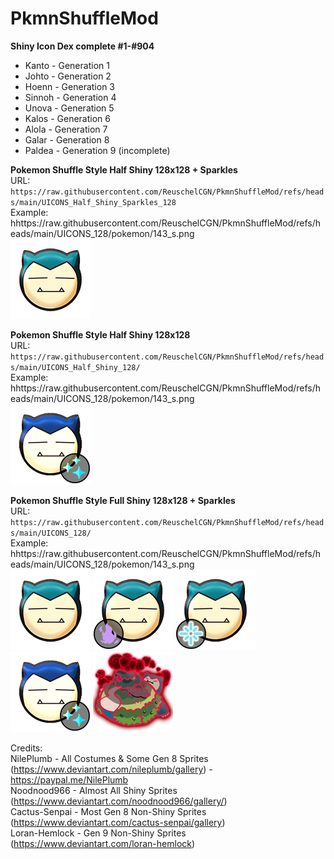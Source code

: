 # PkmnShuffleMod

**Shiny Icon Dex complete #1-#904**
- Kanto - Generation 1
- Johto - Generation 2
- Hoenn - Generation 3
- Sinnoh - Generation 4
- Unova - Generation 5
- Kalos - Generation 6
- Alola - Generation 7
- Galar - Generation 8
- Paldea - Generation 9 (incomplete)



**Pokemon Shuffle Style Half Shiny 128x128 + Sparkles**<br />
URL: `https://raw.githubusercontent.com/ReuschelCGN/PkmnShuffleMod/refs/heads/main/UICONS_Half_Shiny_Sparkles_128`<br />
Example: hhttps://raw.githubusercontent.com/ReuschelCGN/PkmnShuffleMod/refs/heads/main/UICONS_128/pokemon/143_s.png<br />
![143](https://raw.githubusercontent.com/ReuschelCGN/PkmnShuffleMod/refs/heads/main/UICONS_128/pokemon/143.png)


**Pokemon Shuffle Style Half Shiny 128x128**<br />
URL: `https://raw.githubusercontent.com/ReuschelCGN/PkmnShuffleMod/refs/heads/main/UICONS_Half_Shiny_128/`<br />
Example: hhttps://raw.githubusercontent.com/ReuschelCGN/PkmnShuffleMod/refs/heads/main/UICONS_128/pokemon/143_s.png<br />
![143](https://raw.githubusercontent.com/ReuschelCGN/PkmnShuffleMod/refs/heads/main/UICONS_128/pokemon/143_s.png)


**Pokemon Shuffle Style Full Shiny 128x128 + Sparkles**<br />
URL: `https://raw.githubusercontent.com/ReuschelCGN/PkmnShuffleMod/refs/heads/main/UICONS_128/`<br />
Example: hhttps://raw.githubusercontent.com/ReuschelCGN/PkmnShuffleMod/refs/heads/main/UICONS_128/pokemon/143_s.png<br />
![143](https://raw.githubusercontent.com/ReuschelCGN/PkmnShuffleMod/refs/heads/main/UICONS_128/pokemon/143.png)
![143](https://raw.githubusercontent.com/ReuschelCGN/PkmnShuffleMod/refs/heads/main/UICONS_128/pokemon/143_a1.png)
![143](https://raw.githubusercontent.com/ReuschelCGN/PkmnShuffleMod/refs/heads/main/UICONS_128/pokemon/143_a2.png)
![143](https://raw.githubusercontent.com/ReuschelCGN/PkmnShuffleMod/refs/heads/main/UICONS_128/pokemon/143_s.png)
![143](https://raw.githubusercontent.com/ReuschelCGN/PkmnShuffleMod/refs/heads/main/UICONS_128/pokemon/143_b2.png)


Credits:<br />
NilePlumb - All Costumes & Some Gen 8 Sprites (https://www.deviantart.com/nileplumb/gallery) - https://paypal.me/NilePlumb<br />
Noodnood966 - Almost All Shiny Sprites (https://www.deviantart.com/noodnood966/gallery/)<br />
Cactus-Senpai - Most Gen 8 Non-Shiny Sprites (https://www.deviantart.com/cactus-senpai/gallery)<br />
Loran-Hemlock - Gen 9 Non-Shiny Sprites (https://www.deviantart.com/loran-hemlock)
